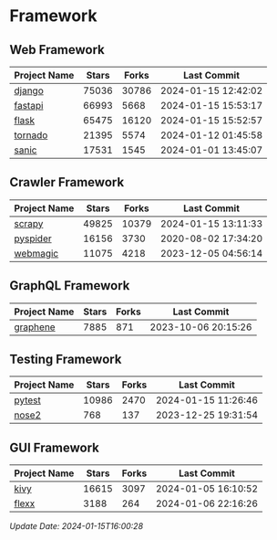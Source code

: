 # Framework

## Web Framework
| Project Name | Stars | Forks | Last Commit |
| ------------ | ----- | ----- | ----------- |
| [django](https://github.com/django/django) | 75036 | 30786 | 2024-01-15 12:42:02 |
| [fastapi](https://github.com/tiangolo/fastapi) | 66993 | 5668 | 2024-01-15 15:53:17 |
| [flask](https://github.com/pallets/flask) | 65475 | 16120 | 2024-01-15 15:52:57 |
| [tornado](https://github.com/tornadoweb/tornado) | 21395 | 5574 | 2024-01-12 01:45:58 |
| [sanic](https://github.com/sanic-org/sanic) | 17531 | 1545 | 2024-01-01 13:45:07 |

## Crawler Framework
| Project Name | Stars | Forks | Last Commit |
| ------------ | ----- | ----- | ----------- |
| [scrapy](https://github.com/scrapy/scrapy) | 49825 | 10379 | 2024-01-15 13:11:33 |
| [pyspider](https://github.com/binux/pyspider) | 16156 | 3730 | 2020-08-02 17:34:20 |
| [webmagic](https://github.com/code4craft/webmagic) | 11075 | 4218 | 2023-12-05 04:56:14 |

## GraphQL Framework
| Project Name | Stars | Forks | Last Commit |
| ------------ | ----- | ----- | ----------- |
| [graphene](https://github.com/graphql-python/graphene) | 7885 | 871 | 2023-10-06 20:15:26 |

## Testing Framework
| Project Name | Stars | Forks | Last Commit |
| ------------ | ----- | ----- | ----------- |
| [pytest](https://github.com/pytest-dev/pytest) | 10986 | 2470 | 2024-01-15 11:26:46 |
| [nose2](https://github.com/nose-devs/nose2) | 768 | 137 | 2023-12-25 19:31:54 |

## GUI Framework
| Project Name | Stars | Forks | Last Commit |
| ------------ | ----- | ----- | ----------- |
| [kivy](https://github.com/kivy/kivy) | 16615 | 3097 | 2024-01-05 16:10:52 |
| [flexx](https://github.com/flexxui/flexx) | 3188 | 264 | 2024-01-06 22:16:26 |

*Update Date: 2024-01-15T16:00:28*